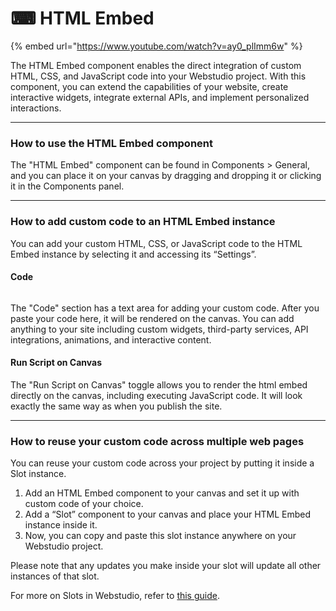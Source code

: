 # ⌨ HTML Embed

{% embed url="https://www.youtube.com/watch?v=ay0_plImm6w" %}

The HTML Embed component enables the direct integration of custom HTML, CSS, and JavaScript code into your Webstudio project. With this component, you can extend the capabilities of your website, create interactive widgets, integrate external APIs, and implement personalized interactions.

***

### How to use the HTML Embed component

The "HTML Embed" component can be found in Components > General, and you can place it on your canvas by dragging and dropping it or clicking it in the Components panel.

***

### How to add custom code to an HTML Embed instance

You can add your custom HTML, CSS, or JavaScript code to the HTML Embed instance by selecting it and accessing its “Settings”.

#### Code

<figure><img src="../../.gitbook/assets/HTML_Embed_Article_IMG_875ViDSKOMTEV6397STSe.avif" alt=""><figcaption></figcaption></figure>

The "Code" section has a text area for adding your custom code. After you paste your code here, it will be rendered on the canvas. You can add anything to your site including custom widgets, third-party services, API integrations, animations, and interactive content.

#### Run Script on Canvas

The "Run Script on Canvas" toggle allows you to render the html embed directly on the canvas, including executing JavaScript code. It will look exactly the same way as when you publish the site.

***

### How to reuse your custom code across multiple web pages

You can reuse your custom code across your project by putting it inside a Slot instance.

1. Add an HTML Embed component to your canvas and set it up with custom code of your choice.
2. Add a “Slot” component to your canvas and place your HTML Embed instance inside it.
3. Now, you can copy and paste this slot instance anywhere on your Webstudio project.

Please note that any updates you make inside your slot will update all other instances of that slot.

For more on Slots in Webstudio, refer to [this guide](https://webstudio.is/blog/slot-component).
